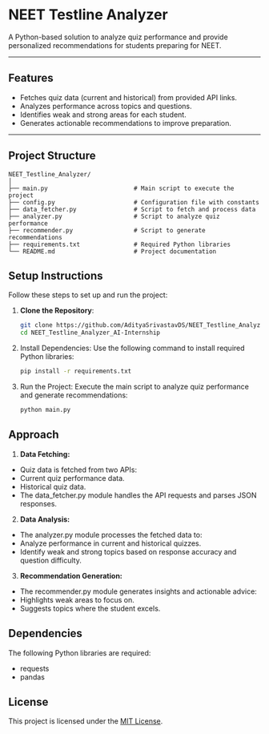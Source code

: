 # **NEET Testline Analyzer**

A Python-based solution to analyze quiz performance and provide personalized recommendations for students preparing for NEET.

---

## **Features**
- Fetches quiz data (current and historical) from provided API links.
- Analyzes performance across topics and questions.
- Identifies weak and strong areas for each student.
- Generates actionable recommendations to improve preparation.

---

## **Project Structure**

```plaintext
NEET_Testline_Analyzer/
│
├── main.py                        # Main script to execute the project
├── config.py                      # Configuration file with constants
├── data_fetcher.py                # Script to fetch and process data
├── analyzer.py                    # Script to analyze quiz performance
├── recommender.py                 # Script to generate recommendations
├── requirements.txt               # Required Python libraries
└── README.md                      # Project documentation

```


## **Setup Instructions**

Follow these steps to set up and run the project:

1. **Clone the Repository**:
   ```bash
   git clone https://github.com/AdityaSrivastavDS/NEET_Testline_Analyzer_AI-Internship
   cd NEET_Testline_Analyzer_AI-Internship
   ```

2. Install Dependencies: Use the following command to install required Python libraries:
    ```bash
    pip install -r requirements.txt
    ```

3. Run the Project: Execute the main script to analyze quiz performance and generate recommendations:
    ```bash
    python main.py
    ```

## Approach
1. **Data Fetching:**

- Quiz data is fetched from two APIs:
- Current quiz performance data.
- Historical quiz data.
- The data_fetcher.py module handles the API requests and parses JSON responses.

2. **Data Analysis:**

- The analyzer.py module processes the fetched data to:
- Analyze performance in current and historical quizzes.
- Identify weak and strong topics based on response accuracy and question difficulty.

3. **Recommendation Generation:**

- The recommender.py module generates insights and actionable advice:
- Highlights weak areas to focus on.
- Suggests topics where the student excels.


## Dependencies
The following Python libraries are required:

- requests
- pandas


## License
This project is licensed under the [MIT License](LICENSE).


